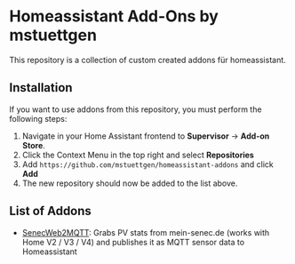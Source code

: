 # Homeassistant Add-Ons by mstuettgen

This repository is a collection of custom created addons für homeassistant.

## Installation

If you want to use addons from this repository, you must perform the following steps:

1. Navigate in your Home Assistant frontend to **Supervisor** -> **Add-on Store**.
2. Click the Context Menu in the top right and select **Repositories**
3. Add `https://github.com/mstuettgen/homeassistant-addons` and click **Add**
4. The new repository should now be added to the list above.

## List of Addons

* [SenecWeb2MQTT](https://github.com/mstuettgen/homeassistant-addons/tree/main/senecweb2mqtt): Grabs PV stats from mein-senec.de (works with Home V2 / V3 / V4) and publishes it as MQTT sensor data to Homeassistant
